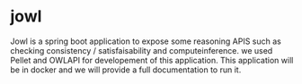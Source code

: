 # jowl
Jowl is a spring boot application to expose some reasoning APIS such as 
checking consistency / satisfaisability and computeinference.
we used Pellet and OWLAPI for developement of this application.
This application will be in docker and we will provide a full documentation to run it.
